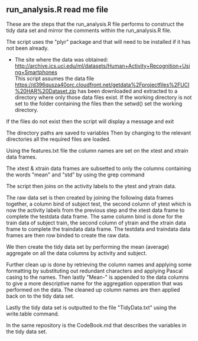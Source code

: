 ## run_analysis.R read me file

These are the steps that the run_analysis.R file performs to construct the tidy
data set and mirror the comments within the run_analysis.R file.

The script uses the "plyr" package and that will need to be installed if it has not
been already.

* The site where the data was obtained:                                              
http://archive.ics.uci.edu/ml/datasets/Human+Activity+Recognition+Using+Smartphones  
This script assumes the data file
https://d396qusza40orc.cloudfront.net/getdata%2Fprojectfiles%2FUCI%20HAR%20Dataset.zip 
has been downloaded and extracted to a directory where only those data files exist.
If the working directory is not set to the folder containing the files
then the setwd() set the working directory. 

If the files do not exist then the script will display a message and exit

The directory paths are saved to variables
Then by changing to the relevant directories all the required files are loaded.

Using the features.txt file the column names are set on the xtest and xtrain data
frames.

The xtest & xtrain data frames are subsetted to only the columns containing the 
words "mean" and "std" by using the grep command

The script then joins on the activity labels to the ytest and ytrain data.

The raw data set is then created by joining the following data frames together, 
a column bind of subject test, the second column of ytest which is now the activity labels
from the previous step and the xtest data frame to complete the testdata data frame.
The same column bind is done for the train data of subject train, the second column of
ytrain and the xtrain data frame to complete the traindata data frame.
The testdata and traindata data frames are then row binded to create the raw data.

We then create the tidy data set by performing the mean (average) aggregate on all the 
data columns by activity and subject.

Further clean up is done by retrieving the column names and applying some formatting by 
substituting out redundant characters and applying Pascal casing to the names. Then lastly
"Mean-" is appended to the data columns to give a more descriptive name for the 
aggregation opperation that was performed on the data.
The cleaned up column names are then applied back on to the tidy data set.

Lastly the tidy data set is outputted to the file "TidyData.txt" using the write.table 
command.

In the same repository is the CodeBook.md that describes the variables in the tidy data set.